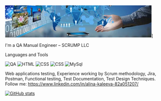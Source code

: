 ![Header](https://github.com/KaleevaAlina/KaleevaAlina/blob/main/assets/i.webp)]

I'm a QA Manual Engineer – SCRUMP LLC

Languages and Tools

![QA](https://img.shields.io/badge/QA-blue?style=flat)
![HTML](https://img.shields.io/badge/HTML-yellow?style=flat&logo=HTML)
![CSS](https://img.shields.io/badge/CSS-yellowgreen?style=flat&logo=CSS)
![CSS](https://img.shields.io/badge/python-Yellow?style=flat&logo=python)
![MySql](https://img.shields.io/badge/SQL-orange?style=flat&logo=MySQl)

 Web applications testing, Experience working by Scrum methodology, Jira, Postman, Functional testing, Test Documentation, Test Design Techniques.
Follow me: https://www.linkedin.com/in/alina-kaleeva-82a051207/

[![GitHub stats](https://github-readme-stats.vercel.app/api?username=KaleevaAlina&show_icons=true&theme=tokyonight)](https://github.com/anuraghazra/github-readme-stats)

